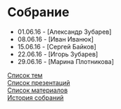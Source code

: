 # Собрание
- 01.06.16 - [Александр Зубарев]
- 08.06.16 - [Иван Иванюк]
- 15.06.16 - [Сергей Байков]
- 22.06.16 - [Игорь Зубарев]
- 29.06.16 - [Марина Плотникова]

[Список тем](topics.md)  
[Список презентаций](presentation.md)  
[Список материалов](material/README.md)  
[История собраний](history.md)  
